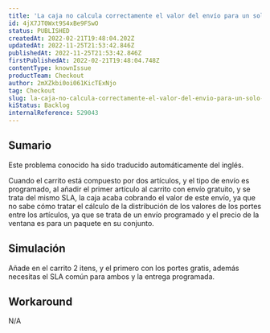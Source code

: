 ```yaml
---
title: 'La caja no calcula correctamente el valor del envío para un solo artículo que tiene envío gratuito y entrega programada'
id: 4jX7JT0Wxt9S4xBe9FSwO
status: PUBLISHED
createdAt: 2022-02-21T19:48:04.202Z
updatedAt: 2022-11-25T21:53:42.846Z
publishedAt: 2022-11-25T21:53:42.846Z
firstPublishedAt: 2022-02-21T19:48:04.748Z
contentType: knownIssue
productTeam: Checkout
author: 2mXZkbi0oi061KicTExNjo
tag: Checkout
slug: la-caja-no-calcula-correctamente-el-valor-del-envio-para-un-solo-articulo-que-tiene-envio-gratuito-y-entrega-programada
kiStatus: Backlog
internalReference: 529043
---
```


## Sumario

<div class="alert alert-info">
  <p>Este problema conocido ha sido traducido automáticamente del inglés.</p>
</div>


Cuando el carrito está compuesto por dos artículos, y el tipo de envío es programado, al añadir el primer artículo al carrito con envío gratuito, y se trata del mismo SLA, la caja acaba cobrando el valor de este envío, ya que no sabe cómo tratar el cálculo de la distribución de los valores de los portes entre los artículos, ya que se trata de un envío programado y el precio de la ventana es para un paquete en su conjunto.



## Simulación


Añade en el carrito 2 itens, y el primero con los portes gratis, además necesitas el SLA común para ambos y la entrega programada.



## Workaround


N/A

